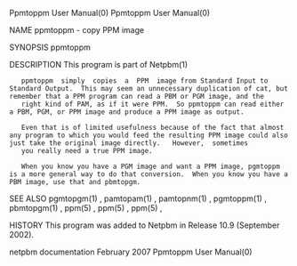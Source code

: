 Ppmtoppm User Manual(0)                                                                                                                                                               Ppmtoppm User Manual(0)



NAME
       ppmtoppm - copy PPM image


SYNOPSIS
       ppmtoppm


DESCRIPTION
       This program is part of Netpbm(1)

       ppmtoppm  simply  copies  a  PPM  image from Standard Input to Standard Output.  This may seem an unnecessary duplication of cat, but remember that a PPM program can read a PBM or PGM image, and the
       right kind of PAM, as if it were PPM.  So ppmtoppm can read either a PBM, PGM, or PPM image and produce a PPM image as output.

       Even that is of limited usefulness because of the fact that almost any program to which you would feed the resulting PPM image could also just take the original image directly.   However,  sometimes
       you really need a true PPM image.

       When you know you have a PGM image and want a PPM image, pgmtoppm is a more general way to do that conversion.  When you know you have a PBM image, use that and pbmtopgm.



SEE ALSO
       pgmtopgm(1) , pamtopam(1) , pamtopnm(1) , pgmtoppm(1) , pbmtopgm(1) , ppm(5) , ppm(5) , ppm(5) ,


HISTORY
       This program was added to Netpbm in Release 10.9 (September 2002).



netpbm documentation                                                                            February 2007                                                                         Ppmtoppm User Manual(0)
